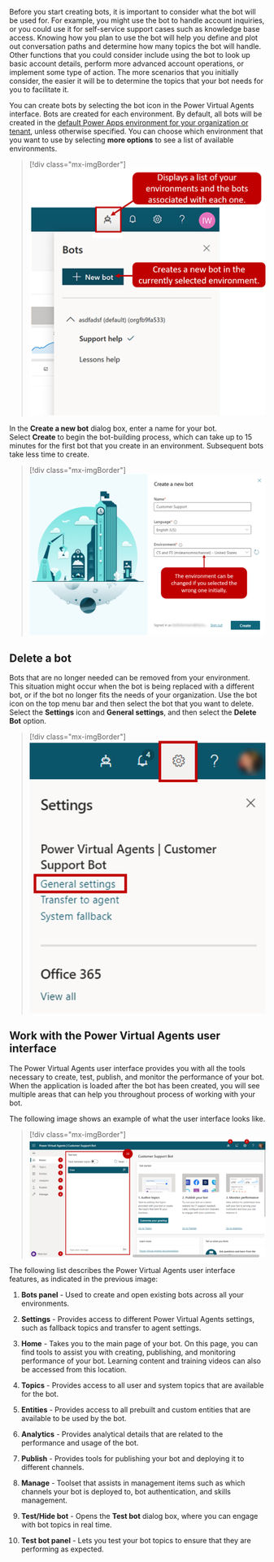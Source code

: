 Before you start creating bots, it is important to consider what the bot will be used for. For example, you might use the bot to handle account inquiries, or you could use it for self-service support cases such as knowledge base access. Knowing how you plan to use the bot will help you define and plot out conversation paths and determine how many topics the bot will handle. Other functions that you could consider include using the bot to look up basic account details, perform more advanced account operations, or implement some type of action. The more scenarios that you initially consider, the easier it will be to determine the topics that your bot needs for you to facilitate it.

You can create bots by selecting the bot icon in the Power Virtual Agents interface. Bots are created for each environment. By default, all bots will be created in the [default Power Apps environment for your organization or tenant](https://docs.microsoft.com/power-virtual-agents/environments-first-run-experience/?azure-portal=true), unless otherwise specified. You can choose which environment that you want to use by selecting **more options** to see a list of available environments.

> [!div class="mx-imgBorder"]
> [![New bot button and environment and bot association](../media/power-virtual-agents-3-1-ssm.png)](../media/power-virtual-agents-3-1ssm.png#lightbox)

In the **Create a new bot** dialog box, enter a name for your bot. Select **Create** to begin the bot-building process, which can take up to 15 minutes for the first bot that you create in an environment. Subsequent bots take less time to create.

> [!div class="mx-imgBorder"]
> [![change environment](../media/power-virtual-agents-3-3-ssm.png)](../media/power-virtual-agents-3-3-ssm.png#lightbox)

## Delete a bot

Bots that are no longer needed can be removed from your environment. This situation might occur when the bot is being replaced with a different bot, or if the bot no longer fits the needs of your organization. Use the bot icon on the top menu bar and then select the bot that you want to delete. Select the **Settings** icon and **General settings**, and then select the **Delete Bot** option.

> [!div class="mx-imgBorder"]
> [![general settings](../media/power-virtual-agents-3-2-ssm.png)](../media/power-virtual-agents-3-2-ssm.png#lightbox)

## Work with the Power Virtual Agents user interface

The Power Virtual Agents user interface provides you with all the tools necessary to create, test, publish, and monitor the performance of your bot. When the application is loaded after the bot has been created, you will see multiple areas that can help you throughout process of working with your bot.

The following image shows an example of what the user interface looks like.

> [!div class="mx-imgBorder"]
> [![user interface example](../media/power-virtual-agents-3-4-ssm.png)](../media/power-virtual-agents-3-4-ssm.png#lightbox)

The following list describes the Power Virtual Agents user interface features, as indicated in the previous image:

1.  **Bots panel** - Used to create and open existing bots across all your environments.

1.  **Settings** - Provides access to different Power Virtual Agents settings, such as fallback topics and transfer to agent settings.

1.  **Home** - Takes you to the main page of your bot. On this page, you can find tools to assist you with creating, publishing, and monitoring performance of your bot. Learning content and training videos can also be accessed from this location.

1.  **Topics** - Provides access to all user and system topics that are available for the bot.

1.  **Entities** - Provides access to all prebuilt and custom entities that are available to be used by the bot.

1.  **Analytics** - Provides analytical details that are related to the performance and usage of the bot.

1.  **Publish** - Provides tools for publishing your bot and deploying it to different channels.

1.  **Manage** - Toolset that assists in management items such as which channels your bot is deployed to, bot authentication, and skills management.

1.  **Test/Hide bot** - Opens the **Test bot** dialog box, where you can engage with bot topics in real time.

1. **Test bot panel** - Lets you test your bot topics to ensure that they are performing as expected.
